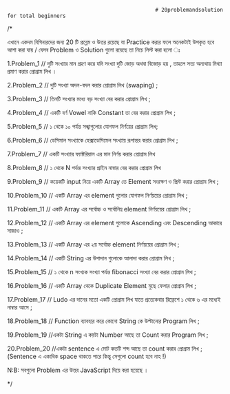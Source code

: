 													# 20problemandsolution for total beginners 

/*

এখানে একদম বিগিনারদের জন্য 20 টি প্রব্লেম ও উত্তর রয়েছে যা Practice করার ফলে অনেকটাই উপকৃত হবে আশা করা যায় /
যেসব Problem ও Solution গুলো রয়েছে তা নিচে লিস্ট করা হলো ঃ

1.Problem_1
// দুটি সংখ্যার মান গ্রহণ করে যদি সংখ্যা দুটি জোড় অথবা বিজোড় হয় , তাহলে সত্য অন্যথায় মিথ্যা প্রমাণ করার প্রোগ্রাম লিখ ।

2.Problem_2
// দুটি সংখ্যা অদল-বদল করার প্রোগ্রাম লিখ (swaping) ;

3.Problem_3
// তিনটি সংখ্যার মধ্যে বড় সংখ্যা বের করার প্রোগ্রাম লিখ ;

4.Problem_4
// একটি বর্ণ Vowel নাকি Constant তা বের করার প্রোগ্রাম লিখ ;

5.Problem_5
// ১ থেকে ১০ পর্যন্ত সঙ্খাগুলোর যোগফল নির্ণয়ের প্রোগ্রাম লিখ;

6.Problem_6
// ডেসিমাল সংখ্যাকে হেক্সাডেসিমেল সংখ্যায় রূপান্তর করার প্রোগ্রাম লিখ ;

7.Problem_7
// একটি সংখ্যার ফ্যাক্টরিয়াল এর মান নির্ণয় করার প্রোগ্রাম লিখ

8.Problem_8
// ১ থেকে N পর্যন্ত সংখ্যার প্রাইম নাম্বার বের করার প্রোগ্রাম লিখ

9.Problem_9
// কয়েকটি input নিয়ে একটি Array তে Element সংরক্ষণ ও প্রিন্ট করার প্রোগ্রাম লিখ ;

10.Problem_10
// একটি Array এর element গুলোর যোগফল নির্ণয়য়ের প্রোগ্রাম লিখ ;

11.Problem_11
// একটি Array এর সর্বোচ্চ ও সর্বোনিম্ন element নির্ণয়য়ের প্রোগ্রাম লিখ ;

12.Problem_12
// একটি Array এর element গুলোকে Ascending এবং Descending আকারে সাজাও ;

13.Problem_13
// একটি Array এর ২য় সর্বোচ্চ element নির্ণয়য়ের প্রোগ্রাম লিখ ;

14.Problem_14
// একটি String এর উপাদান গুলোকে আলাদা করার প্রোগ্রাম লিখ ;

15.Problem_15
// ১ থেকে n সংখ্যক সংখ্যা পর্যন্ত fibonacci  সংখ্যা বের করার প্রোগ্রাম লিখ ;

16.Problem_16
// একটি Array থেকে Duplicate Element মুছে ফেলার প্রোগ্রাম লিখ ;

17.Problem_17
// Ludo এর দানের মতো একটি প্রোগ্রাম লিখ যাতে প্রত্যেকবার রিফ্রেশে ১ থেকে ৬ এর মধ্যেই নাম্বার আসে  ;

18.Problem_18
// Function ব্যাবহার করে কোনো String কে উল্টানোর Program লিখ  ;

19.Problem_19
//একটা String এ কয়টা Number আছে তা Count করার Program লিখ ;

20.Problem_20
//একটা sentence এ মোট কতটি শব্দ আছে তা count করার প্রোগ্রাম লিখ ; (Sentence এ একাধিক space থাকতে পারে কিন্তু সেগুলো count হবে নাহ !)




N:B: সবগুলো Problem এর উত্তর JavaScript দিয়ে করা হয়েছে ।



*/
